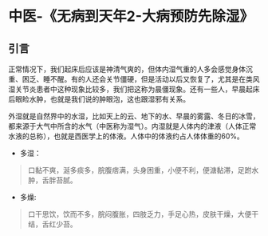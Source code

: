 # 中医-《无病到天年2-大病预防先除湿》

## 引言

正常情况下，我们起床后应该是神清气爽的，但体内湿气重的人多会感觉身体沉重、困乏、睡不醒。有的人还会关节僵硬，但是活动以后又恢复了，尤其是在类风湿关节炎患者中这种现象比较多，我们把这称为晨僵现象。还有一些人，早晨起床后眼睑水肿，也就是我们说的肿眼泡，这也跟湿邪有关系。

外湿就是自然界中的水湿，比如天上的云、地下的水、早晨的雾露、冬日的冰雪，都来源于大气中所含的水气（中医称为湿气）。内湿就是人体内的津液（人体正常水液的总称），也就是西医学上的体液。人体中的体液约占人体体重的60%。

- 多湿：
> 口黏不爽，涎多痰多，脘腹痞满，头身困重，小便不利，便溏黏滞，足跗水肿，舌胖苔腻。

- 多燥:
> 口干思饮，饮而不多，脘闷腹胀，四肢乏力，手足心热，皮肤干燥，大便干结，舌红少苔。
